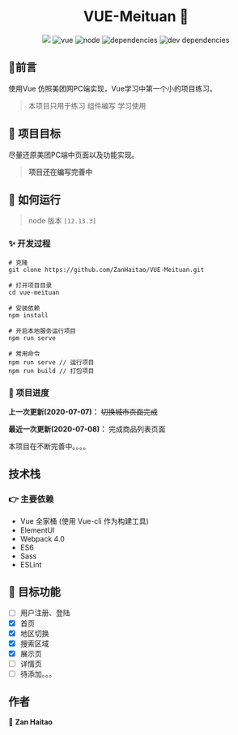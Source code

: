 <h1 align="center">VUE-Meituan 👋</h1>

<p align="center">
<img src="https://travis-ci.com/powerdong/react-ts-component-library.svg?branch=master">
<img src="https://img.shields.io/badge/vue->=2.6.11-success" alt="vue">
<img src="https://img.shields.io/badge/node-12.13.3-fa983a" alt="node">
<img src="https://img.shields.io/badge/dependencies-up to date-8c7ae6" alt="dependencies">
<img src="https://img.shields.io/badge/dev dependencies-up to date-44bd32" alt="dev dependencies">
<p>



## :speech_balloon:前言

使用Vue 仿照美团网PC端实现，Vue学习中第一个小的项目练习。

> 本项目只用于练习 组件编写 学习使用



## :muscle: 项目目标

尽量还原美团PC端中页面以及功能实现。

> **项目还在编写完善中**

## 🚀 如何运行

> node 版本 `[12.13.3]`

### ✨ 开发过程

```
# 克隆
git clone https://github.com/ZanHaitao/VUE-Meituan.git
```

```
# 打开项目目录
cd vue-meituan
```

```
# 安装依赖
npm install
```

```
# 开启本地服务运行项目
npm run serve
```

```
# 常用命令
npm run serve // 运行项目
npm run build // 打包项目
```

### :eyes: 项目进度

**上一次更新(2020-07-07)：** ~~切换城市页面完成~~

**最近一次更新(2020-07-08)：** 完成商品列表页面

本项目在不断完善中。。。。

## 技术栈

### :point_right: 主要依赖

- Vue 全家桶 (使用 Vue-cli 作为构建工具)
- ElementUI
- Webpack 4.0
- ES6
- Sass
- ESLint

## :mega: 目标功能

- [ ] 用户注册、登陆
- [x] 首页
- [x] 地区切换
- [x] 搜索区域
- [x] 展示页
- [ ] 详情页
- [ ] 待添加。。。

## 作者

👤 **Zan Haitao**